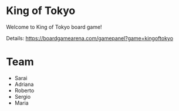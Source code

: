 # King of Tokyo

Welcome to King of Tokyo board game!

Details: https://boardgamearena.com/gamepanel?game=kingoftokyo

# Team
- Sarai
- Adriana
- Roberto
- Sergio
- Maria